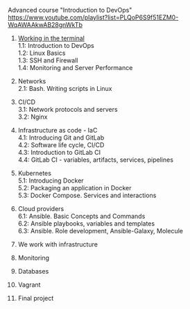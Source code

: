 Advanced course "Introduction to DevOps"  
https://www.youtube.com/playlist?list=PLQoP6S9f51EZM0-WqAWAAkwAB28gnWkTb

1. [Working in the terminal](https://github.com/W1ckedS1ck/SelfPractice/tree/main/Advanced%20course%20"Introduction%20to%20DevOps"/1#readme)  
1.1: Introduction to DevOps  
1.2: Linux Basics  
1.3: SSH and Firewall  
1.4: Monitoring and Server Performance  

2. Networks  
2.1: Bash. Writing scripts in Linux  

3. CI/CD  
3.1: Network protocols and servers  
3.2: Nginx  

4. Infrastructure as code - IaC  
4.1: Introducing Git and GitLab  
4.2: Software life cycle, CI/CD  
4.3: Introduction to GitLab CI  
4.4: GitLab CI - variables, artifacts, services, pipelines  

5. Kubernetes  
5.1: Introducing Docker  
5.2: Packaging an application in Docker  
5.3: Docker Compose. Services and interactions  

6. Cloud providers  
6.1: Ansible. Basic Concepts and Commands  
6.2: Ansible playbooks, variables and templates  
6.3: Ansible. Role development, Ansible-Galaxy, Molecule  

7. We work with infrastructure  

8. Monitoring  

9. Databases  

10. Vagrant  

11. Final project
